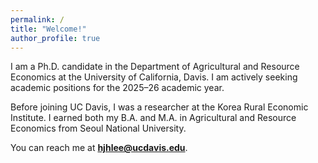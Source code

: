 ```yaml
---
permalink: /
title: "Welcome!"
author_profile: true
---
```


I am a Ph.D. candidate in the Department of Agricultural and Resource Economics at the University of California, Davis. I am actively seeking academic positions for the 2025–26 academic year.

Before joining UC Davis, I was a researcher at the Korea Rural Economic Institute. I earned both my B.A. and M.A. in Agricultural and Resource Economics from Seoul National University.

You can reach me at **hjhlee@ucdavis.edu**.
